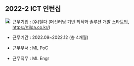 ## 2022-2 ICT 인턴십
<img src='https://user-images.githubusercontent.com/86222332/209913549-4ebfd045-700b-4c75-9975-077a57f14390.png' align='left'>  

- 근무기업 : (주)틸다 (머신러닝 기반 최적화 솔루션 개발 스타트업, https://tilda.co.kr/)

- 근무기간 : 2022.09~2022.12 (총 4개월)

- 근무부서 : ML PoC

- 근무직무 : ML Engr
